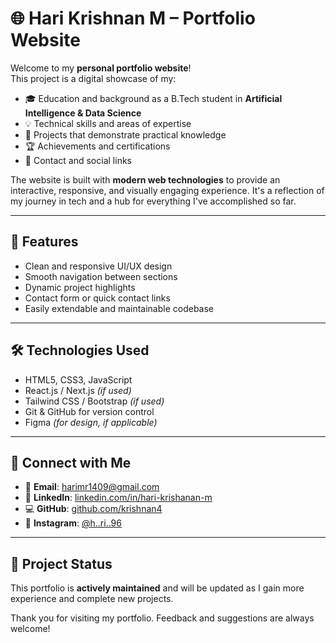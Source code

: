 
# 🌐 Hari Krishnan M – Portfolio Website

Welcome to my **personal portfolio website**!  
This project is a digital showcase of my:

- 🎓 Education and background as a B.Tech student in **Artificial Intelligence & Data Science**
- 💡 Technical skills and areas of expertise
- 💼 Projects that demonstrate practical knowledge
- 🏆 Achievements and certifications
- 📜 Contact and social links

The website is built with **modern web technologies** to provide an interactive, responsive, and visually engaging experience. It's a reflection of my journey in tech and a hub for everything I've accomplished so far.

---

## 🚀 Features

- Clean and responsive UI/UX design
- Smooth navigation between sections
- Dynamic project highlights
- Contact form or quick contact links
- Easily extendable and maintainable codebase

---

## 🛠️ Technologies Used

- HTML5, CSS3, JavaScript
- React.js / Next.js *(if used)*
- Tailwind CSS / Bootstrap *(if used)*
- Git & GitHub for version control
- Figma *(for design, if applicable)*

---

## 🔗 Connect with Me

- 📧 **Email**: [harimr1409@gmail.com](mailto:harimr1409@gmail.com)
- 💼 **LinkedIn**: [linkedin.com/in/hari-krishanan-m](https://www.linkedin.com/in/hari-krishanan-m/)
- 💻 **GitHub**: [github.com/krishnan4](https://github.com/krishnan4)
- 📸 **Instagram**: [@h..ri..96](https://www.instagram.com/h..ri..96/)

---

## 📌 Project Status

This portfolio is **actively maintained** and will be updated as I gain more experience and complete new projects.

Thank you for visiting my portfolio. Feedback and suggestions are always welcome!
